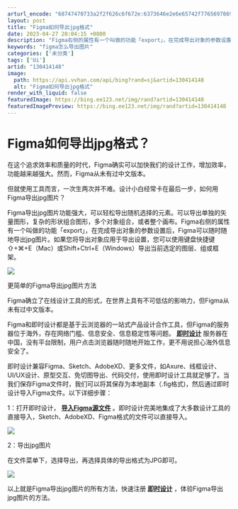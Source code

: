 ```yaml
---
arturl_encode: "68747470733a2f2f626c6f672e:6373646e2e6e65742f77656978696e5f34343037303431332f:61727469636c652f64657461696c732f313330343134313438"
layout: post
title: "Figma如何导出jpg格式"
date: 2023-04-27 20:04:15 +0800
description: "Figma右侧的属性有一个叫做的功能「export」，在完成导出对象的参数设置后，Figma可以随时"
keywords: "figma怎么导出图片"
categories: ['未分类']
tags: ['Ui']
artid: "130414148"
image:
  path: https://api.vvhan.com/api/bing?rand=sj&artid=130414148
  alt: "Figma如何导出jpg格式"
render_with_liquid: false
featuredImage: https://bing.ee123.net/img/rand?artid=130414148
featuredImagePreview: https://bing.ee123.net/img/rand?artid=130414148
---
```


# Figma如何导出jpg格式？

在这个追求效率和质量的时代，Figma确实可以加快我们的设计工作，增加效率，功能越来越强大。然而，Figma从未有过中文版本。

但就使用工具而言，一次生两次并不难。设计小白经常卡在最后一步，如何用Figma导出jpg图片？

Figma导出jpg图片功能强大，可以轻松导出随机选择的元素。可以导出单独的矢量图形，复杂的形状组合图形，多个对象组合，或者整个画布。Figma右侧的属性有一个叫做的功能「export」，在完成导出对象的参数设置后，Figma可以随时随地导出jpg图片。如果您将导出对象应用于导出设置，您可以使用键盘快捷键⇧+⌘+E（Mac）或Shift+Ctrl+E（Windows）导出当前选定的图层、组或框架。

![](https://i-blog.csdnimg.cn/blog_migrate/86efe9f0e6db68be1836435c43404f3e.png)

​更简单的Figma导出jpg图片方法

Figma确立了在线设计工具的形式，在世界上具有不可低估的影响力，但Figma从未有过中文版本。

Figma和即时设计都是基于云浏览器的一站式产品设计合作工具，但Figma的服务器位于海外，存在网络门槛、信息安全、信息稳定性等问题。
[**即时设计**](https://js.design/?source=csdn&plan=csdn235 "即时设计")
服务器在中国，没有平台限制，用户点击浏览器随时随地开始工作，更不用说担心海外信息安全了。

即时设计兼容Figma、Sketch、AdobeXD、更多文件，如Axure、线框设计、UI/UX设计、原型交互、免切图导出、代码交付，使用即时设计工具就足够了。当我们保存Figma文件时，我们可以将其保存为本地副本（.fig格式)，然后通过即时设计导入Figma文件。以下详细步骤：

1：打开即时设计，
[**导入Figma源文件**](https://js.design/import?source=csdn&plan=csdn235 "导入Figma源文件")
。即时设计完美地集成了大多数设计工具的直接导入，Sketch、AdobeXD、Figma格式的文件可以直接导入。

![](https://i-blog.csdnimg.cn/blog_migrate/deaeaea9bcb4c9f58b15ba5b174a422d.png)

​2：导出jpg图片

在文件菜单下，选择导出，再选择具体的导出格式为JPG即可。

![](https://i-blog.csdnimg.cn/blog_migrate/a1c8e9b93e200082380ce6c7d3ea17d1.png)

​以上就是Figma导出jpg图片的所有方法，快速注册
[**即时设计**](https://js.design/?source=csdn&plan=csdn235 "即时设计")
，体验Figma导出jpg图片的方法。